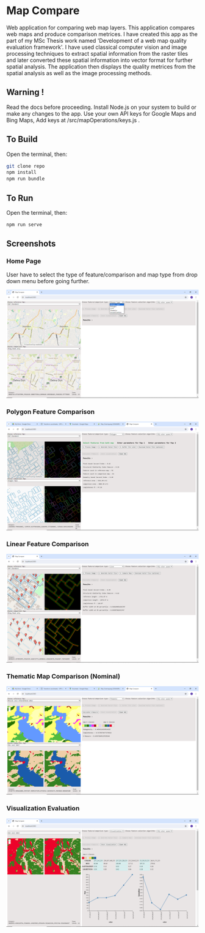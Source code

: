 # Map Compare

Web application for comparing web map layers. This application compares web maps and produce comparison metrices. I have created this app as the part of my MSc Thesis work named 'Development of a web map quality evaluation framework'. I have used classical computer vision and image processing techniques to extract spatial information from the raster tiles and later converted these spatial information into vector format for further spatial analysis. The application then displays the quality metrices from the spatial analysis as well as the image processing methods.

## Warning !
Read the docs before proceeding. Install Node.js on your system to build or make any changes to the app. 
Use your own API keys for Google Maps and Bing Maps, Add keys at /src/mapOperations/keys.js .

## To Build
Open the terminal, then:

```bash
git clone repo
npm install
npm run bundle
```

## To Run
Open the terminal, then:

```bash
npm run serve
```
## Screenshots

### Home Page 
User have to select the type of feature/comparison and map type from drop down menu before going further.

![alt text](https://github.com/sreekmtl/mapcompare/blob/main/preview/home.PNG)

### Polygon Feature Comparison

![alt text](https://github.com/sreekmtl/mapcompare/blob/main/preview/p4.PNG)

### Linear Feature Comparison

![alt text](https://github.com/sreekmtl/mapcompare/blob/main/preview/l7.PNG)

### Thematic Map Comparison (Nominal)

![alt text](https://github.com/sreekmtl/mapcompare/blob/main/preview/t4.PNG)


### Visualization Evaluation

![alt text](https://github.com/sreekmtl/mapcompare/blob/main/preview/v1.PNG)


